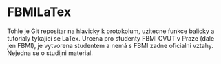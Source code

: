# FBMILaTex
Tohle je Git repositar na hlavicky k protokolum, uzitecne funkce balicky a tutorialy tykajici se LaTex.
Urcena pro studenty FBMI CVUT v Praze (dale jen FBMI), je vytvorena studentem a nemá s FBMI zadne oficialni vztahy.
Nejedna se o studijni material.

